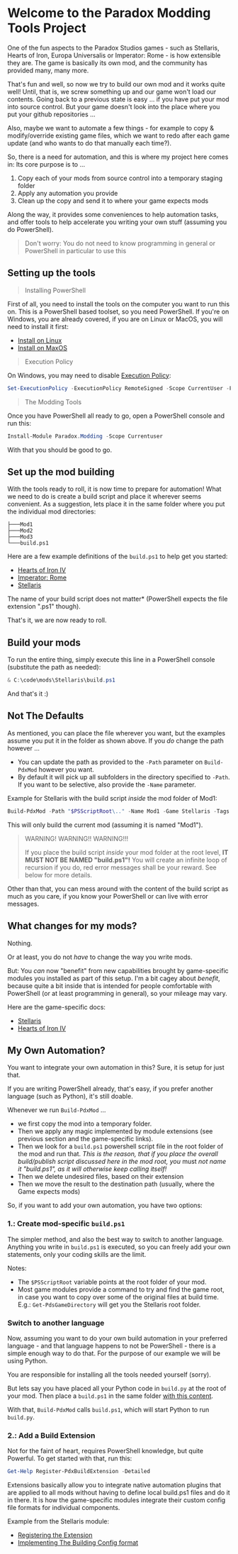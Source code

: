 ﻿# Welcome to the Paradox Modding Tools Project

One of the fun aspects to the Paradox Studios games - such as Stellaris, Hearts of Iron, Europa Universalis or Imperator: Rome - is how extensible they are.
The game is basically its own mod, and the community has provided many, many more.

That's fun and well, so now we try to build our own mod and it works quite well!
Until, that is, we screw something up and our game won't load our contents.
Going back to a previous state is easy ... if you have put your mod into source control.
But your game doesn't look into the place where you put your github repositories ...

Also, maybe we want to automate a few things - for example to copy & modify/override existing game files, which we want to redo after each game update (and who wants to do that manually each time?).

So, there is a need for automation, and this is where my project here comes in:
Its core purpose is to ...

1. Copy each of your mods from source control into a temporary staging folder
2. Apply any automation you provide
3. Clean up the copy and send it to where your game expects mods

Along the way, it provides some conveniences to help automation tasks, and offer tools to help accelerate you writing your own stuff (assuming you do PowerShell).

> Don't worry: You do not need to know programming in general or PowerShell in particular to use this

## Setting up the tools

> Installing PowerShell

First of all, you need to install the tools on the computer you want to run this on.
This is a PowerShell based toolset, so you need PowerShell. If you're on Windows, you are already covered, if you are on Linux or MacOS, you will need to install it first:

+ [Install on Linux](https://learn.microsoft.com/en-us/powershell/scripting/install/installing-powershell-on-linux)
+ [Install on MaxOS](https://learn.microsoft.com/en-us/powershell/scripting/install/installing-powershell-on-macos)

> Execution Policy

On Windows, you may need to disable [Execution Policy](https://learn.microsoft.com/en-us/powershell/module/microsoft.powershell.core/about/about_execution_policies):

```powershell
Set-ExecutionPolicy -ExecutionPolicy RemoteSigned -Scope CurrentUser -Force
```

> The Modding Tools

Once you have PowerShell all ready to go, open a PowerShell console and run this:

```powershell
Install-Module Paradox.Modding -Scope Currentuser
```

With that you should be good to go.

## Set up the mod building

With the tools ready to roll, it is now time to prepare for automation!
What we need to do is create a build script and place it wherever seems convenient. As a suggestion, lets place it in the same folder where you put the individual mod directories:

```text
├───Mod1
├───Mod2
├───Mod3
└───build.ps1
```

Here are a few example definitions of the `build.ps1` to help get you started:

+ [Hearts of Iron IV](docs/build-hoi4.ps1)
+ [Imperator: Rome](docs/build-imperator.ps1)
+ [Stellaris](docs/build-stellaris.ps1)

The name of your build script does not matter* (PowerShell expects the file extension ".ps1" though).

That's it, we are now ready to roll.

## Build your mods

To run the entire thing, simply execute this line in a PowerShell console (substitute the path as needed):

```powershell
& C:\code\mods\Stellaris\build.ps1
```

And that's it :)

## Not The Defaults

As mentioned, you can place the file wherever you want, but the examples assume you put it in the folder as shown above.
If you _do_ change the path however ...

+ You can update the path as provided to the `-Path` parameter on `Build-PdxMod` however you want.
+ By default it will pick up all subfolders in the directory specified to `-Path`. If you want to be selective, also provide the `-Name` parameter.

Example for Stellaris with the build script _inside_ the mod folder of Mod1:

```powershell
Build-PdxMod -Path "$PSScriptRoot\.." -Name Mod1 -Game Stellaris -Tags Stellaris
```

This will only build the current mod (assuming it is named "Mod1").

> WARNING! WARNING!! WARNING!!!
>
> If you place the build script _inside_ your mod folder at the root level, **IT MUST NOT BE NAMED "build.ps1"!**
> You will create an infinite loop of recursion if you do, red error messages shall be your reward.
> See below for more details.

Other than that, you can mess around with the content of the build script as much as you care, if you know your PowerShell or can live with error messages.

## What changes for my mods?

Nothing.

Or at least, you do not _have_ to change the way you write mods.

But:
You _can_ now "benefit" from new capabilities brought by game-specific modules you installed as part of this setup.
I'm a bit cagey about _benefit_, because quite a bit inside that is intended for people comfortable with PowerShell (or at least programming in general), so your mileage may vary.

Here are the game-specific docs:

+ [Stellaris](https://github.com/FriedrichWeinmann/Paradox.Modding.Stellaris)
+ [Hearts of Iron IV](https://github.com/FriedrichWeinmann/Paradox.Modding.HOI4)

## My Own Automation?

You want to integrate your own automation in this?
Sure, it is setup for just that.

If you are writing PowerShell already, that's easy, if you prefer another language (such as Python), it's still doable.

Whenever we run `Build-PdxMod` ...

+ we first copy the mod into a temporary folder.
+ Then we apply any magic implemented by module extensions (see previous section and the game-specific links).
+ Then we look for a `build.ps1` powershell script file in the root folder of the mod and run that. _This is the reason, that if you place the overall build/publish script discussed here in the mod root, you_ must _not name it "build.ps1", as it will otherwise keep calling itself!_
+ Then we delete undesired files, based on their extension
+ Then we move the result to the destination path (usually, where the Game expects mods)

So, if you want to add your own automation, you have two options:

### 1.: Create mod-specific `build.ps1`

The simpler method, and also the best way to switch to another language.
Anything you write in `build.ps1` is executed, so you can freely add your own statements, only your coding skills are the limit.

Notes:

+ The `$PSScriptRoot` variable points at the root folder of your mod.
+ Most game modules provide a command to try and find the game root, in case you want to copy over some of the original files at build time. E.g.: `Get-PdsGameDirectory` will get you the Stellaris root folder.

### Switch to another language

Now, assuming you want to do your own build automation in your preferred language - and that language happens to not be PowerShell - there is a simple enough way to do that.
For the purpose of our example we will be using Python.

You are responsible for installing all the tools needed yourself (sorry).

But lets say you have placed all your Python code in `build.py` at the root of your mod.
Then place a `build.ps1` in the same folder [with this content](docs/build-with-python.ps1).

With that, `Build-PdxMod` calls `build.ps1`, which will start Python to run `build.py`.

### 2.: Add a Build Extension

Not for the faint of heart, requires PowerShell knowledge, but quite Powerful.
To get started with that, run this:

```powershell
Get-Help Register-PdxBuildExtension -Detailed
```

Extensions basically allow you to integrate native automation plugins that are applied to all mods without having to define local build.ps1 files and do it in there.
It is how the game-specific modules integrate their custom config file formats for individual components.

Example from the Stellaris module:

+ [Registering the Extension](https://github.com/FriedrichWeinmann/Paradox.Modding.Stellaris/blob/master/Paradox.Modding.Stellaris/internal/scripts/buildextensions.ps1)
+ [Implementing The Building Config format](https://github.com/FriedrichWeinmann/Paradox.Modding.Stellaris/blob/master/Paradox.Modding.Stellaris/functions/ConvertTo-PdsBuilding.ps1)
